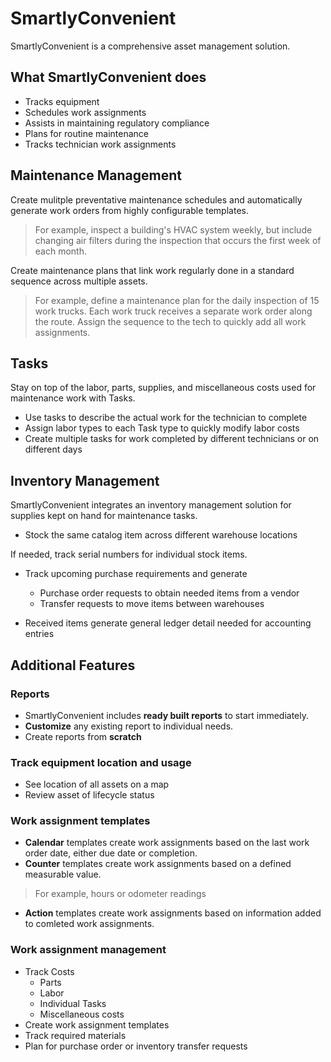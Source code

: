 # **SmartlyConvenient**

SmartlyConvenient is a comprehensive asset management solution.

**<h2>What SmartlyConvenient does</h2>**

- Tracks equipment
- Schedules work assignments
- Assists in maintaining regulatory compliance
- Plans for routine maintenance
- Tracks technician work assignments

**<h2>Maintenance Management</h2>**

Create mulitple preventative maintenance schedules and automatically generate work orders from highly configurable templates.

> For example, inspect a building's HVAC system weekly, but include changing air filters during the inspection that occurs the first week of each month.

Create maintenance plans that link work regularly done in a standard sequence across multiple assets.

> For example, define a maintenance plan for the daily inspection of 15 work trucks. Each work truck receives a separate work order along the route. Assign the sequence to the tech to quickly add all work assignments.

**<h2>Tasks</h2>**

Stay on top of the labor, parts, supplies, and miscellaneous costs used for maintenance work with Tasks.

- Use tasks to describe the actual work for the technician to complete
- Assign labor types to each Task type to quickly modify labor costs
- Create multiple tasks for work completed by different technicians or on different days

**<h2>Inventory Management</h2>**

SmartlyConvenient integrates an inventory management solution for supplies kept on hand for maintenance tasks.

- Stock the same catalog item across different warehouse locations

If needed, track serial numbers for individual stock items.

- Track upcoming purchase requirements and generate

  - Purchase order requests to obtain needed items from a vendor
  - Transfer requests to move items between warehouses

- Received items generate general ledger detail needed for accounting entries

**<h2>Additional Features</h2>**

**<h3>Reports</h3>**

- SmartlyConvenient includes **ready built reports** to start immediately.
- **Customize** any existing report to individual needs.
- Create reports from **scratch**

**<h3>Track equipment location and usage</h3>**

- See location of all assets on a map
- Review asset of lifecycle status

**<h3>Work assignment templates</h3>**

- **Calendar** templates create work assignments based on the last work order date, either due date or completion.
- **Counter** templates create work assignments based on a defined measurable value.

> For example, hours or odometer readings

- **Action** templates create work assignments based on information added to comleted work assignments.

**<h3>Work assignment management</h3>**

- Track Costs
  - Parts
  - Labor
  - Individual Tasks
  - Miscellaneous costs
- Create work assignment templates
- Track required materials
- Plan for purchase order or inventory transfer requests
